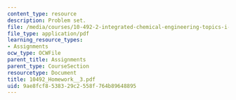 ```yaml
---
content_type: resource
description: Problem set.
file: /media/courses/10-492-2-integrated-chemical-engineering-topics-i-introduction-to-biocatalysis-fall-2004/9ae8fcf8538329c2558f764b89648895_10492_Homework__3.pdf
file_type: application/pdf
learning_resource_types:
- Assignments
ocw_type: OCWFile
parent_title: Assignments
parent_type: CourseSection
resourcetype: Document
title: 10492_Homework__3.pdf
uid: 9ae8fcf8-5383-29c2-558f-764b89648895
---
```

